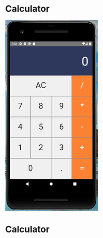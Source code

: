 # Calculator
![Android Calculator](./img/android_calculator.png) 

<h1 style="align-items: center"> Calculator </h1>